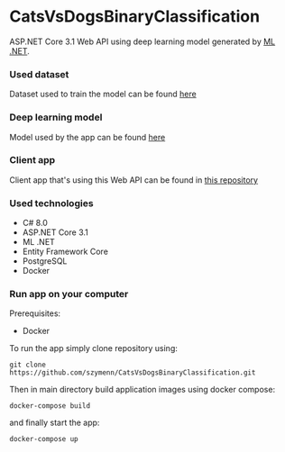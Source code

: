 # CatsVsDogsBinaryClassification
ASP.NET Core 3.1 Web API using deep learning model generated by [ML .NET](https://dotnet.microsoft.com/apps/machinelearning-ai/ml-dotnet). 
### Used dataset
Dataset used to train the model can be found [here](https://www.kaggle.com/c/dogs-vs-cats/data)
### Deep learning model
Model used by the app can be found [here](https://github.com/szymenn/CatsVsDogsBinaryClassification/tree/master/CatsVsDogs.Api/MLModel)
### Client app
Client app that's using this Web API can be found in [this repository](https://github.com/szymenn/cats-vs-dogs-frontend)
### Used technologies
- C# 8.0
- ASP.NET Core 3.1
- ML .NET
- Entity Framework Core 
- PostgreSQL
- Docker
### Run app on your computer
Prerequisites:
- Docker

To run the app simply clone repository using: <br /> 

`git clone https://github.com/szymenn/CatsVsDogsBinaryClassification.git` <br />

Then in main directory build application images using docker compose: <br />

`docker-compose build` <br />

and finally start the app: <br />

`docker-compose up`

